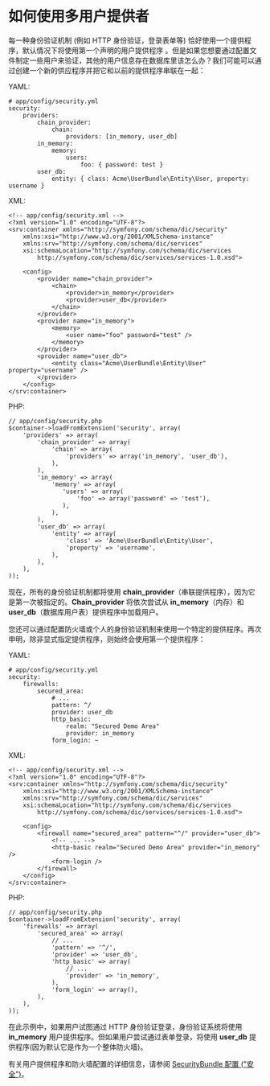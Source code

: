 # 如何使用多用户提供者

每一种身份验证机制 (例如 HTTP 身份验证，登录表单等) 恰好使用一个提供程序，默认情况下将使用第一个声明的用户提供程序 。但是如果您想要通过配置文件制定一些用户来验证，其他的用户信息存在数据库里该怎么办？我们可能可以通过创建一个新的供应程序并把它和以前的提供程序串联在一起：

YAML:

```
# app/config/security.yml
security:
    providers:
        chain_provider:
            chain:
                providers: [in_memory, user_db]
        in_memory:
            memory:
                users:
                    foo: { password: test }
        user_db:
            entity: { class: Acme\UserBundle\Entity\User, property: username }
```

XML:

```
<!-- app/config/security.xml -->
<?xml version="1.0" encoding="UTF-8"?>
<srv:container xmlns="http://symfony.com/schema/dic/security"
    xmlns:xsi="http://www.w3.org/2001/XMLSchema-instance"
    xmlns:srv="http://symfony.com/schema/dic/services"
    xsi:schemaLocation="http://symfony.com/schema/dic/services
        http://symfony.com/schema/dic/services/services-1.0.xsd">

    <config>
        <provider name="chain_provider">
            <chain>
                <provider>in_memory</provider>
                <provider>user_db</provider>
            </chain>
        </provider>
        <provider name="in_memory">
            <memory>
                <user name="foo" password="test" />
            </memory>
        </provider>
        <provider name="user_db">
            <entity class="Acme\UserBundle\Entity\User" property="username" />
        </provider>
    </config>
</srv:container>
```

PHP:

```
// app/config/security.php
$container->loadFromExtension('security', array(
    'providers' => array(
        'chain_provider' => array(
            'chain' => array(
                'providers' => array('in_memory', 'user_db'),
            ),
        ),
        'in_memory' => array(
            'memory' => array(
               'users' => array(
                   'foo' => array('password' => 'test'),
               ),
            ),
        ),
        'user_db' => array(
            'entity' => array(
                'class' => 'Acme\UserBundle\Entity\User',
                'property' => 'username',
            ),
        ),
    ),
));
```

现在，所有的身份验证机制都将使用 **chain_provider**（串联提供程序），因为它是第一次被指定的。**Chain_provider** 将依次尝试从 **in_memory**（内存）和 **user_db**（数据库用户表）提供程序中加载用户。

您还可以通过配置防火墙或个人的身份验证机制来使用一个特定的提供程序。再次申明，除非显式指定提供程序，则始终会使用第一个提供程序：

YAML:

```
# app/config/security.yml
security:
    firewalls:
        secured_area:
            # ...
            pattern: ^/
            provider: user_db
            http_basic:
                realm: "Secured Demo Area"
                provider: in_memory
            form_login: ~
```

XML:

```
<!-- app/config/security.xml -->
<?xml version="1.0" encoding="UTF-8"?>
<srv:container xmlns="http://symfony.com/schema/dic/security"
    xmlns:xsi="http://www.w3.org/2001/XMLSchema-instance"
    xmlns:srv="http://symfony.com/schema/dic/services"
    xsi:schemaLocation="http://symfony.com/schema/dic/services
        http://symfony.com/schema/dic/services/services-1.0.xsd">

    <config>
        <firewall name="secured_area" pattern="^/" provider="user_db">
            <!-- ... -->
            <http-basic realm="Secured Demo Area" provider="in_memory" />
            <form-login />
        </firewall>
    </config>
</srv:container>
```

PHP:

```
// app/config/security.php
$container->loadFromExtension('security', array(
    'firewalls' => array(
        'secured_area' => array(
            // ...
            'pattern' => '^/',
            'provider' => 'user_db',
            'http_basic' => array(
                // ...
                'provider' => 'in_memory',
            ),
            'form_login' => array(),
        ),
    ),
));
```

在此示例中，如果用户试图通过 HTTP 身份验证登录，身份验证系统将使用 **in_memory** 用户提供程序。但如果用户尝试通过表单登录，将使用 **user_db** 提供程序(因为默认它是作为一个整体防火墙)。

有关用户提供程序和防火墙配置的详细信息，请参阅 [SecurityBundle 配置 ("安全")](http://symfony.com/doc/current/reference/configuration/security.html)。
